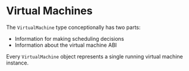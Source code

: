 # Virtual Machines

The `VirtualMachine` type conceptionally has two parts:

* Information for making scheduling decisions
* Information about the virtual machine ABI

Every `VirtualMachine` object represents a single running virtual machine instance.
